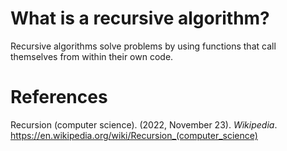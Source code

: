 # What is a recursive algorithm? 


Recursive algorithms solve problems by using functions that call themselves from within their own code. 




# References 
Recursion (computer science). (2022, November 23). *Wikipedia*. <https://en.wikipedia.org/wiki/Recursion_(computer_science)>
